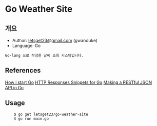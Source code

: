 # Go Weather Site
## 개요
- Author: letsget23@gmail.com (gwanduke)
- Language: Go
```
Go-lang 으로 작성한 날씨 조회 시스템입니다.
```

## References
[How i start Go](http://howistart.org/posts/go/1/index.html)
[HTTP Responses Snippets for Go](http://www.alexedwards.net/blog/golang-response-snippets)
[Making a RESTful JSON API in Go](https://thenewstack.io/make-a-restful-json-api-go/)

## Usage
```
    $ go get letsget23/go-weather-site
    $ go run main.go
```
